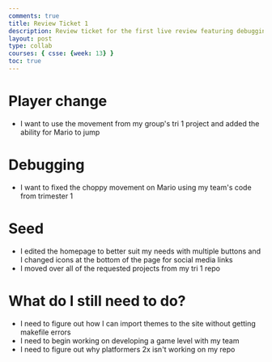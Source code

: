 ```yaml
---
comments: true
title: Review Ticket 1
description: Review ticket for the first live review featuring debugging, player change, and seed
layout: post
type: collab
courses: { csse: {week: 13} } 
toc: true
---
```


# Player change
- I want to use the movement from my group's tri 1 project and added the ability for Mario to jump

# Debugging
- I want to fixed the choppy movement on Mario using my team's code from trimester 1

# Seed
- I edited the homepage to better suit my needs with multiple buttons and I changed icons at the bottom of the page for social media links
- I moved over all of the requested projects from my tri 1 repo

# What do I still need to do?
- I need to figure out how I can import themes to the site without getting makefile errors
- I need to begin working on developing a game level with my team
- I need to figure out why platformers 2x isn't working on my repo